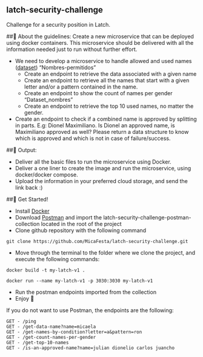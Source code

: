 ## latch-security-challenge
Challenge for a security position in Latch.

##📣 About the guidelines:
Create a new microservice that can be deployed using docker containers. This microservice should be delivered with all the information needed just to run without further effort. 
 - We need to develop a microservice to handle allowed and used names ([dataset](https://data.buenosaires.gob.ar/dataset/nombres))
    “Nombres-permitidos”
      - Create an endpoint to retrieve the data associated with a given name
      - Create an endpoint to retrieve all the names that start with a given letter and/or a pattern contained in the name.
      - Create an endpoint to show the count of names per gender
    “Dataset_nombres”
      - Create an endpoint to retrieve the top 10 used names, no matter the gender.
 - Create an endpoint to check if a combined name is approved by splitting in parts. E.g: Dionel Maximiliano. Is Dionel an approved name, is Maximiliano approved as well? Please return a data structure to know which is approved and which is not in case of failure/success. 

##🎯 Output:
 - Deliver all the basic files to run the microservice using Docker. 
 - Deliver a one liner to create the image and run the microservice, using docker/docker compose. 
 - Upload the information in your preferred cloud storage, and send the link back :)


##🌱 Get Started!

- Install [Docker](https://www.docker.com/get-started/)
- Download [Postman](https://www.postman.com/) and import the latch-security-challenge-postman-collection located in the root of the project
- Clone github repository with the following command
```
git clone https://github.com/MicaFesta/latch-security-challenge.git
```
- Move through the terminal to the folder where we clone the project, and execute the following commands:
```
docker build -t my-latch-v1 .
```
```
docker run --name my-latch-v1 -p 3030:3030 my-latch-v1
```
- Run the postman endpoints imported from the collection
- Enjoy 🙂


If you do not want to use Postman, the endpoints are the following:
```
GET - /ping
GET - /get-data-name?name=micaela
GET - /get-names-by-condition?letter=a&pattern=ron
GET - /get-count-names-per-gender
GET - /get-top-10-names
GET - /is-an-approved-name?name=julian dionelio carlos juancho
```

